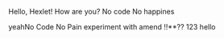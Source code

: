 Hello, Hexlet! How are you?
No code No happines

yeahNo Code No Pain
experiment with amend
!!**??
123 hello
